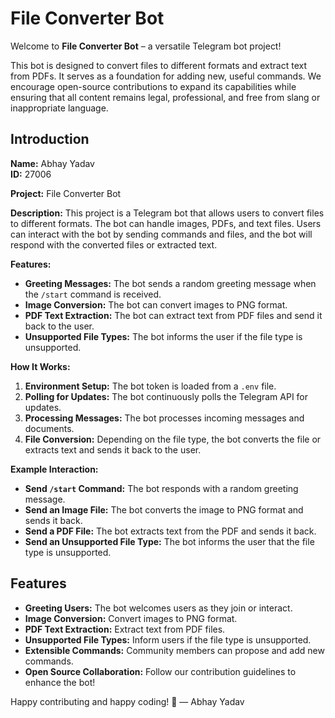 # **File Converter Bot**

Welcome to **File Converter Bot** – a versatile Telegram bot project!

This bot is designed to convert files to different formats and extract text from PDFs. It serves as a foundation for adding new, useful commands. We encourage open-source contributions to expand its capabilities while ensuring that all content remains legal, professional, and free from slang or inappropriate language.

## **Introduction**

**Name:** Abhay Yadav  
**ID:** 27006  

**Project:** File Converter Bot

**Description:**
This project is a Telegram bot that allows users to convert files to different formats. The bot can handle images, PDFs, and text files. Users can interact with the bot by sending commands and files, and the bot will respond with the converted files or extracted text.

**Features:**
- **Greeting Messages:** The bot sends a random greeting message when the `/start` command is received.
- **Image Conversion:** The bot can convert images to PNG format.
- **PDF Text Extraction:** The bot can extract text from PDF files and send it back to the user.
- **Unsupported File Types:** The bot informs the user if the file type is unsupported.

**How It Works:**
1. **Environment Setup:** The bot token is loaded from a `.env` file.
2. **Polling for Updates:** The bot continuously polls the Telegram API for updates.
3. **Processing Messages:** The bot processes incoming messages and documents.
4. **File Conversion:** Depending on the file type, the bot converts the file or extracts text and sends it back to the user.

**Example Interaction:**
- **Send `/start` Command:** The bot responds with a random greeting message.
- **Send an Image File:** The bot converts the image to PNG format and sends it back.
- **Send a PDF File:** The bot extracts text from the PDF and sends it back.
- **Send an Unsupported File Type:** The bot informs the user that the file type is unsupported.

## **Features**

- **Greeting Users:** The bot welcomes users as they join or interact.
- **Image Conversion:** Convert images to PNG format.
- **PDF Text Extraction:** Extract text from PDF files.
- **Unsupported File Types:** Inform users if the file type is unsupported.
- **Extensible Commands:** Community members can propose and add new commands.
- **Open Source Collaboration:** Follow our contribution guidelines to enhance the bot!

Happy contributing and happy coding! 🚀
— Abhay Yadav

